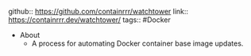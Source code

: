 ---
---

github:: https://github.com/containrrr/watchtower
link:: https://containrrr.dev/watchtower/
tags:: #Docker

- About
	- A process for automating Docker container base image updates.
